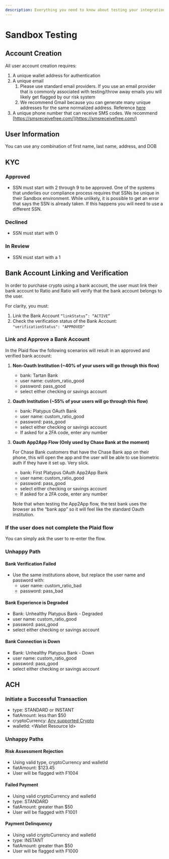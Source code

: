 ```yaml
---
description: Everything you need to know about testing your integration in Sandbox
---
```


# Sandbox Testing

## Account Creation

All user account creation requires:

1. A unique wallet address for authentication
2. A unique email
   1. Please use standard email providers. If you use an email provider that is commonly associated with testing/throw away emails you will likely get flagged by our risk system
   2. We recommend Gmail because you can generate many unique addresses for the same normalized address. Reference [here](https://gmail.googleblog.com/2008/03/2-hidden-ways-to-get-more-from-your.html?sjid=16264266597320595453-NA)
3. A unique phone number that can receive SMS codes. We recommend [https://smsreceivefree.com/](https://smsreceivefree.com/)

## User Information

You can use any combination of first name, last name, address, and DOB

## KYC

### Approved

* SSN must start with 2 through 9 to be approved. One of the systems that underlies our compliance process requires that SSNs be unique in their Sandbox environment. While unlikely, it is possible to get an error that says the SSN is already taken. If this happens you will need to use a different SSN.

### Declined

* SSN must start with 0

### In Review

* SSN must start with a 1

## Bank Account Linking and Verification

In order to purchase crypto using a bank account, the user must link their bank account to Ratio and Ratio will verify that the bank account belongs to the user.

For clarity, you must:

1. Link the Bank Account `“linkStatus”: “ACTIVE”`
2. Check the verification status of the Bank Account: `"verificationStatus": "APPROVED"`

### Link and Approve a Bank Account

In the Plaid flow the following scenarios will result in an approved and verified bank account:

1. **Non-Oauth Institution (\~40% of your users will go through this flow)**
   * bank: Tartan Bank
   * user name: custom\_ratio\_good
   * password: pass\_good
   * select either checking or savings account
2. **Oauth Institution (\~55% of your users will go through this flow)**
   * bank: Platypus OAuth Bank
   * user name: custom\_ratio\_good
   * password: pass\_good
   * select either checking or savings account
   * If asked for a 2FA code, enter any number
3.  **Oauth App2App Flow (Only used by Chase Bank at the moment)**

    For Chase Bank customers that have the Chase Bank app on their phone, this will open the app and the user will be able to use biometric auth if they have it set up. Very slick.

    * bank: First Platypus OAuth App2App Bank
    * user name: custom\_ratio\_good
    * password: pass\_good
    * select either checking or savings account
    * If asked for a 2FA code, enter any number

    Note that when testing the App2App flow, the test bank uses the browser as the “bank app” so it will feel like the standard Oauth institution.

### If the user does not complete the Plaid flow

You can simply ask the user to re-enter the flow.

### Unhappy Path

#### Bank Verification Failed

* Use the same institutions above, but replace the user name and password with:
  * user name: custom\_ratio\_bad
  * password: pass\_bad

#### Bank Experience is Degraded

* Bank: Unhealthy Platypus Bank - Degraded
* user name: custom\_ratio\_good
* password: pass\_good
* select either checking or savings account

#### Bank Connection is Down

* Bank: Unhealthy Platypus Bank - Down
* user name: custom\_ratio\_good
* password: pass\_good
* select either checking or savings account

## ACH

### Initiate a Successful Transaction

* type: STANDARD or INSTANT
* fiatAmount: less than $50
* cryptoCurrency: [Any supported Crypto](../reference/supported-currencies.md)
* walletId: \<Wallet Resource Id>

### Unhappy Paths

#### Risk Assessment Rejection

* Using valid type, cryptoCurrency and walletId
* fiatAmount: $123.45
* User will be flagged with F1004

#### Failed Payment

* Using valid cryptoCurrency and walletId
* type: STANDARD
* fiatAmount: greater than $50
* User will be flagged with F1001

#### Payment Delinquency

* Using valid cryptoCurrency and walletId
* type: INSTANT
* fiatAmount: greater than $50
* User will be flagged with F1000
